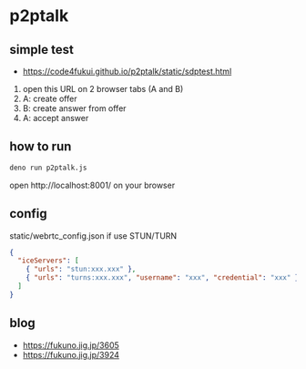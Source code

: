 # p2ptalk

## simple test

- https://code4fukui.github.io/p2ptalk/static/sdptest.html

1. open this URL on 2 browser tabs (A and B)
2. A: create offer
3. B: create answer from offer
4. A: accept answer

## how to run

```sh
deno run p2ptalk.js
```

open http://localhost:8001/ on your browser

## config

static/webrtc_config.json if use STUN/TURN
```json
{
  "iceServers": [
    { "urls": "stun:xxx.xxx" },
    { "urls": "turns:xxx.xxx", "username": "xxx", "credential": "xxx" }
  ]
}
```

## blog

- https://fukuno.jig.jp/3605
- https://fukuno.jig.jp/3924


